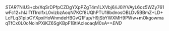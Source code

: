 $START$NiU3+cb/XqSrDPfpCZDgYXpPZgT4m1LXVbj6/iJ0iYVAyL6oz5WZy761wFc12+hIJlTtTIrolfxL0vizbzAoqN7KCf8UQhPTU18bdnosOBLDv5BBmZ+LD+LcFLq31pipCYXpxiHoWnmdeHBGvQ1Fup/H9jSbYWXMH9PWw+mOkgowmaqTfCx0L0oNoinPXiKZ6SgKBpF1BtIAcIeoaqM0sA==$END$